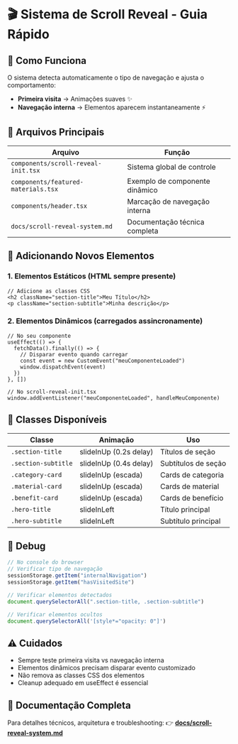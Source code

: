 # 🎬 Sistema de Scroll Reveal - Guia Rápido

## 🚀 Como Funciona

O sistema detecta automaticamente o tipo de navegação e ajusta o comportamento:

- **Primeira visita** → Animações suaves ✨
- **Navegação interna** → Elementos aparecem instantaneamente ⚡

## 📁 Arquivos Principais

| Arquivo                             | Função                         |
| ----------------------------------- | ------------------------------ |
| `components/scroll-reveal-init.tsx` | Sistema global de controle     |
| `components/featured-materials.tsx` | Exemplo de componente dinâmico |
| `components/header.tsx`             | Marcação de navegação interna  |
| `docs/scroll-reveal-system.md`      | Documentação técnica completa  |

## 🔧 Adicionando Novos Elementos

### 1. Elementos Estáticos (HTML sempre presente)

```tsx
// Adicione as classes CSS
<h2 className="section-title">Meu Título</h2>
<p className="section-subtitle">Minha descrição</p>
```

### 2. Elementos Dinâmicos (carregados assincronamente)

```tsx
// No seu componente
useEffect(() => {
  fetchData().finally(() => {
    // Disparar evento quando carregar
    const event = new CustomEvent("meuComponenteLoaded")
    window.dispatchEvent(event)
  })
}, [])
```

```tsx
// No scroll-reveal-init.tsx
window.addEventListener("meuComponenteLoaded", handleMeuComponente)
```

## 🎯 Classes Disponíveis

| Classe              | Animação               | Uso                 |
| ------------------- | ---------------------- | ------------------- |
| `.section-title`    | slideInUp (0.2s delay) | Títulos de seção    |
| `.section-subtitle` | slideInUp (0.4s delay) | Subtítulos de seção |
| `.category-card`    | slideInUp (escada)     | Cards de categoria  |
| `.material-card`    | slideInUp (escada)     | Cards de material   |
| `.benefit-card`     | slideInUp (escada)     | Cards de benefício  |
| `.hero-title`       | slideInLeft            | Título principal    |
| `.hero-subtitle`    | slideInLeft            | Subtítulo principal |

## 🐛 Debug

```javascript
// No console do browser
// Verificar tipo de navegação
sessionStorage.getItem("internalNavigation")
sessionStorage.getItem("hasVisitedSite")

// Verificar elementos detectados
document.querySelectorAll(".section-title, .section-subtitle")

// Verificar elementos ocultos
document.querySelectorAll('[style*="opacity: 0"]')
```

## ⚠️ Cuidados

- Sempre teste primeira visita vs navegação interna
- Elementos dinâmicos precisam disparar evento customizado
- Não remova as classes CSS dos elementos
- Cleanup adequado em useEffect é essencial

## 📖 Documentação Completa

Para detalhes técnicos, arquitetura e troubleshooting: 👉
**[docs/scroll-reveal-system.md](docs/scroll-reveal-system.md)**

